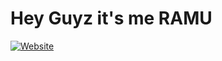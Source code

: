 # Hey Guyz it's me RAMU

[![Website](https://img.shields.io/website?label=TeamUNITED.com&style=for-the-badge&url=https%3A%2F%2Fcodestackr.com)](https://cutt.ly/GjBGQ0D)


